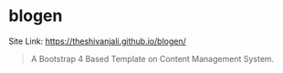 # blogen

Site Link: https://theshivanjali.github.io/blogen/

> A Bootstrap 4 Based Template on Content Management System.
